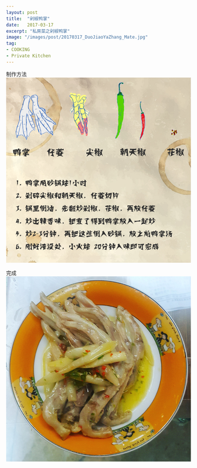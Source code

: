 ```yaml
---
layout: post
title:  "剁椒鸭掌"
date:   2017-03-17
excerpt: "私房菜之剁椒鸭掌"
image: "/images/post/20170317_DuoJiaoYaZhang_Mate.jpg"
tag:
- COOKING
- Private Kitchen
---
```


制作方法
![Guide](/images/post/20170317_DuoJiaoYaZhang_Guide.jpg)



完成
![OK](/images/post/20170317_DuoJiaoYaZhang_OK.jpg)
